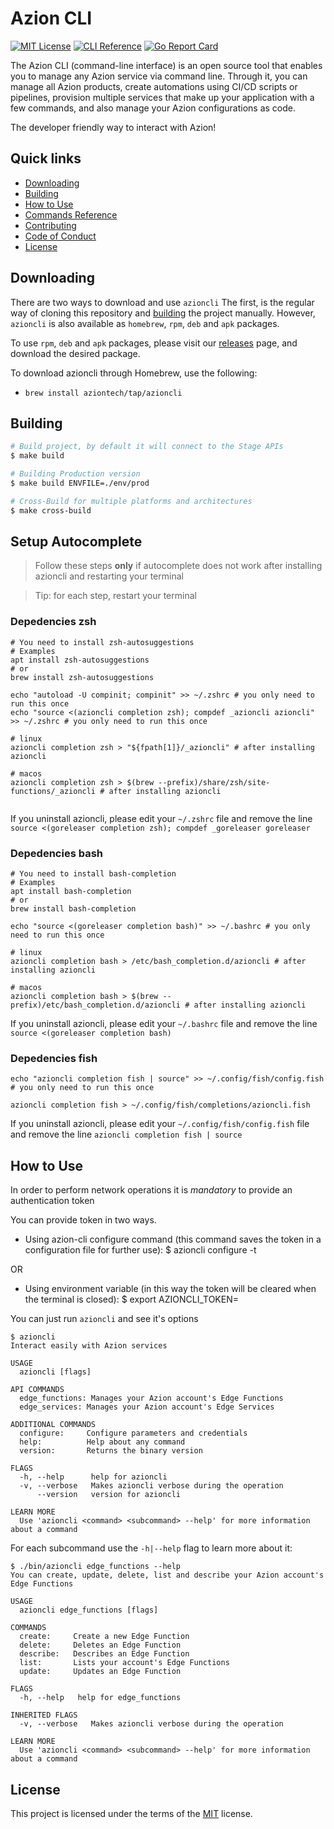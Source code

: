 # Azion CLI
[![MIT License](https://img.shields.io/badge/license-MIT-green.svg)](LICENSE)
[![CLI Reference](https://img.shields.io/badge/cli-reference-green.svg)](https://github.com/aziontech/azion-cli/wiki/azioncli)
[![Go Report Card](https://goreportcard.com/badge/github.com/aziontech/azion-cli)](https://goreportcard.com/report/github.com/aziontech/azion-cli)


The Azion CLI (command-line interface) is an open source tool that enables you to manage any Azion service via command line. Through it, you can manage all Azion products, create automations using CI/CD scripts or pipelines, provision multiple services that make up your application with a few commands, and also manage your Azion configurations as code.

The developer friendly way to interact with Azion!

## Quick links
* [Downloading](#downloading)
* [Building](#building)
* [How to Use](#How-to-Use)
* [Commands Reference](https://github.com/aziontech/azion-cli/wiki/azioncli)
* [Contributing](CONTRIBUTING.md)
* [Code of Conduct](CODE_OF_CONDUCT.md)
* [License](#License)


## Downloading

There are two ways to download and use `azioncli`
The first, is the regular way of cloning this repository and [building](#building) the project manually. 
However, `azioncli` is also available as `homebrew`, `rpm`, `deb` and `apk` packages. 

To use `rpm`, `deb` and `apk` packages, please visit our [releases](https://github.com/aziontech/azion-cli/releases) page, and download the desired package. 

To download azioncli through Homebrew, use the following:
* `brew install aziontech/tap/azioncli`


## Building

```sh
# Build project, by default it will connect to the Stage APIs
$ make build

# Building Production version
$ make build ENVFILE=./env/prod

# Cross-Build for multiple platforms and architectures
$ make cross-build
```

## Setup Autocomplete

> Follow these steps **only** if autocomplete does not work after installing azioncli and restarting your terminal

> Tip: for each step, restart your terminal

### Depedencies zsh
```shell
# You need to install zsh-autosuggestions
# Examples
apt install zsh-autosuggestions
# or 
brew install zsh-autosuggestions

echo "autoload -U compinit; compinit" >> ~/.zshrc # you only need to run this once
echo "source <(azioncli completion zsh); compdef _azioncli azioncli" >> ~/.zshrc # you only need to run this once

# linux
azioncli completion zsh > "${fpath[1]}/_azioncli" # after installing azioncli

# macos
azioncli completion zsh > $(brew --prefix)/share/zsh/site-functions/_azioncli # after installing azioncli


```
If you uninstall azioncli, please edit your `~/.zshrc` file and remove the line `source <(goreleaser completion zsh); compdef _goreleaser goreleaser`

### Depedencies bash
```shell
# You need to install bash-completion
# Examples
apt install bash-completion
# or 
brew install bash-completion

echo "source <(goreleaser completion bash)" >> ~/.bashrc # you only need to run this once

# linux
azioncli completion bash > /etc/bash_completion.d/azioncli # after installing azioncli

# macos
azioncli completion bash > $(brew --prefix)/etc/bash_completion.d/azioncli # after installing azioncli
```
If you uninstall azioncli, please edit your `~/.bashrc` file and remove the line `source <(goreleaser completion bash)`

### Depedencies fish
```shell
echo "azioncli completion fish | source" >> ~/.config/fish/config.fish # you only need to run this once

azioncli completion fish > ~/.config/fish/completions/azioncli.fish
```
If you uninstall azioncli, please edit your `~/.config/fish/config.fish` file and remove the line `azioncli completion fish | source`

## How to Use

In order to perform network operations it is *mandatory* to provide an authentication token

You can provide token in two ways.
* Using azion-cli configure command (this command saves the token in a configuration file for further use):
$ azioncli configure -t <authentication token>

OR

* Using environment variable (in this way the token will be cleared when the terminal is closed):
$ export AZIONCLI_TOKEN=<authentication token>


You can just run `azioncli` and see it's options

```text
$ azioncli
Interact easily with Azion services

USAGE
  azioncli [flags]

API COMMANDS
  edge_functions: Manages your Azion account's Edge Functions
  edge_services: Manages your Azion account's Edge Services

ADDITIONAL COMMANDS
  configure:     Configure parameters and credentials
  help:          Help about any command
  version:       Returns the binary version

FLAGS
  -h, --help      help for azioncli
  -v, --verbose   Makes azioncli verbose during the operation
      --version   version for azioncli

LEARN MORE
  Use 'azioncli <command> <subcommand> --help' for more information about a command
```

For each subcommand use the `-h|--help` flag to learn more about it:

```text
$ ./bin/azioncli edge_functions --help
You can create, update, delete, list and describe your Azion account's Edge Functions

USAGE
  azioncli edge_functions [flags]

COMMANDS
  create:     Create a new Edge Function
  delete:     Deletes an Edge Function
  describe:   Describes an Edge Function
  list:       Lists your account's Edge Functions
  update:     Updates an Edge Function

FLAGS
  -h, --help   help for edge_functions

INHERITED FLAGS
  -v, --verbose   Makes azioncli verbose during the operation

LEARN MORE
  Use 'azioncli <command> <subcommand> --help' for more information about a command
```

## License

This project is licensed under the terms of the [MIT](LICENSE) license.

